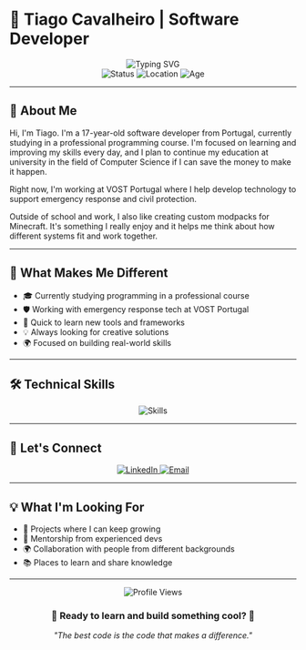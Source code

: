 # 🚀 Tiago Cavalheiro | Software Developer

<div align="center">
  <img src="https://readme-typing-svg.herokuapp.com?font=Fira+Code&weight=600&size=32&pause=1000&color=00D4FF&center=true&vCenter=true&width=500&lines=Building+the+Future;One+Line+at+a+Time;Learning+Every+Day;Passionate+Developer" alt="Typing SVG" />
</div>

<div align="center">
  <img src="https://img.shields.io/badge/Status-Student and Developer-brightgreen?style=for-the-badge&logo=github" alt="Status" />
  <img src="https://img.shields.io/badge/Location-Portugal-blue?style=for-the-badge&logo=location" alt="Location" />
  <img src="https://img.shields.io/badge/Age-17%20Years-orange?style=for-the-badge&logo=age" alt="Age" />
</div>

---

## 🎯 About Me

Hi, I'm Tiago. I'm a 17-year-old software developer from Portugal, currently studying in a professional programming course. I'm focused on learning and improving my skills every day, and I plan to continue my education at university in the field of Computer Science if I can save the money to make it happen.

Right now, I'm working at VOST Portugal where I help develop technology to support emergency response and civil protection.

Outside of school and work, I also like creating custom modpacks for Minecraft. It's something I really enjoy and it helps me think about how different systems fit and work together.

---

## 🌟 What Makes Me Different

- 🎓 Currently studying programming in a professional course  
- 🛡️ Working with emergency response tech at VOST Portugal  
- 🚀 Quick to learn new tools and frameworks  
- 💡 Always looking for creative solutions  
- 🌍 Focused on building real-world skills  

---

## 🛠️ Technical Skills

<div align="center">
  <img src="https://skillicons.dev/icons?i=js,ts,react,nodejs,python,html,css,git,github,linux" alt="Skills" />
</div>

---

## 🤝 Let's Connect

<div align="center">
  <a href="https://www.linkedin.com/in/tiago-cavalheiro-29ba84334">
    <img src="https://img.shields.io/badge/-LinkedIn-0A66C2?style=for-the-badge&logo=linkedin&logoColor=white" alt="LinkedIn" />
  </a>
  <a href="mailto:tiago.cavalheiro@vost.pt">
    <img src="https://img.shields.io/badge/-Email-D14836?style=for-the-badge&logo=gmail&logoColor=white" alt="Email" />
  </a>
</div>

---

## 💡 What I'm Looking For

- 🤝 Projects where I can keep growing  
- 🚀 Mentorship from experienced devs  
- 🌍 Collaboration with people from different backgrounds  
- 📚 Places to learn and share knowledge  

---

<div align="center">
  <img src="https://komarev.com/ghpvc/?username=TiagoCavalheiro&style=flat-square&color=blue&label=Profile+Views" alt="Profile Views" />
  
  <h3>🌟 Ready to learn and build something cool? 🌟</h3>
  
  <p><em>"The best code is the code that makes a difference."</em></p>
  
</div>
